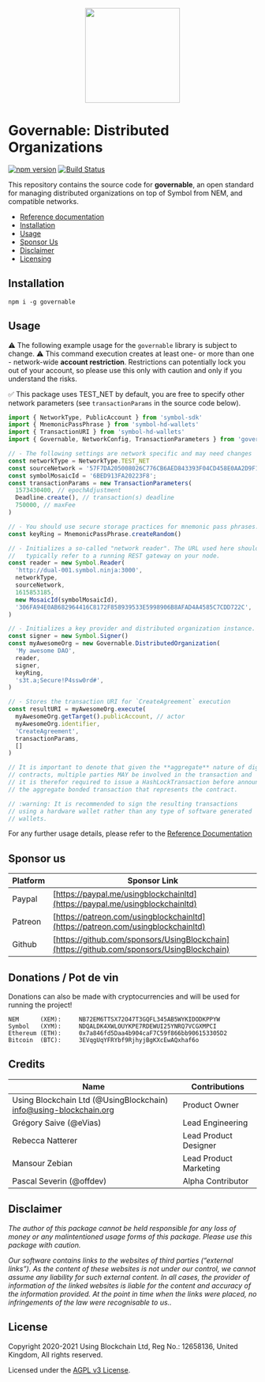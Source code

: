 <p align="center"><img src="https://governable.symbol.ninja/logo-governable.png" width="192"></p>

# Governable: Distributed Organizations

[![npm version](https://badge.fury.io/js/governable.svg)](https://badge.fury.io/js/governable)
[![Build Status](https://travis-ci.com/usingblockchain/governable.svg?branch=main)](https://travis-ci.com/usingblockchain/governable)

This repository contains the source code for **governable**, an open standard for managing distributed organizations on top of Symbol from NEM, and compatible networks.

- [Reference documentation][ref-docs]
- [Installation](#installation)
- [Usage](#usage)
- [Sponsor Us](#sponsor-us)
- [Disclaimer](#disclaimer)
- [Licensing](#license)

## Installation

`npm i -g governable`

## Usage

:warning: The following example usage for the `governable` library is subject to change.
:warning: This command execution creates at least one- or more than one - network-wide
**account restriction**. Restrictions can potentially lock you out of your account, so
please use this only with caution and only if you understand the risks.

:white_check_mark: This package uses TEST_NET by default, you are free to specify other
network parameters (see `transactionParams` in the source code below).

```javascript
import { NetworkType, PublicAccount } from 'symbol-sdk'
import { MnemonicPassPhrase } from 'symbol-hd-wallets'
import { TransactionURI } from 'symbol-hd-wallets'
import { Governable, NetworkConfig, TransactionParameters } from 'governable'

// - The following settings are network specific and may need changes
const networkType = NetworkType.TEST_NET
const sourceNetwork = '57F7DA205008026C776CB6AED843393F04CD458E0AA2D9F1D5F31A402072B2D6'
const symbolMosaicId = '6BED913FA20223F8';
const transactionParams = new TransactionParameters(
  1573430400, // epochAdjustment
  Deadline.create(), // transaction(s) deadline
  750000, // maxFee
)

// - You should use secure storage practices for mnemonic pass phrases.
const keyRing = MnemonicPassPhrase.createRandom()

// - Initializes a so-called "network reader". The URL used here should
//   typically refer to a running REST gateway on your node.
const reader = new Symbol.Reader(
  'http://dual-001.symbol.ninja:3000',
  networkType,
  sourceNetwork,
  1615853185,
  new MosaicId(symbolMosaicId),
  '306FA94E0AB682964416C8172F858939533E5998906B8AFAD4A4585C7CDD722C',
)

// - Initializes a key provider and distributed organization instance.
const signer = new Symbol.Signer() 
const myAwesomeOrg = new Governable.DistributedOrganization(
  'My awesome DAO',
  reader,
  signer,
  keyRing,
  's3t.a;Secure!P4ssw0rd#',
)

// - Stores the transaction URI for `CreateAgreement` execution
const resultURI = myAwesomeOrg.execute(
  myAwesomeOrg.getTarget().publicAccount, // actor
  myAwesomeOrg.identifier,
  'CreateAgreement',
  transactionParams,
  []
)

// It is important to denote that given the **aggregate** nature of digital
// contracts, multiple parties MAY be involved in the transaction and
// it is therefor required to issue a HashLockTransaction before announcing
// the aggregate bonded transaction that represents the contract.

// :warning: It is recommended to sign the resulting transactions
// using a hardware wallet rather than any type of software generated
// wallets.
```

For any further usage details, please refer to the [Reference Documentation]()

## Sponsor us

| Platform | Sponsor Link |
| --- | --- |
| Paypal | [https://paypal.me/usingblockchainltd](https://paypal.me/usingblockchainltd) |
| Patreon | [https://patreon.com/usingblockchainltd](https://patreon.com/usingblockchainltd) |
| Github | [https://github.com/sponsors/UsingBlockchain](https://github.com/sponsors/UsingBlockchain) |

## Donations / Pot de vin

Donations can also be made with cryptocurrencies and will be used for running the project!

    NEM      (XEM):     NB72EM6TTSX72O47T3GQFL345AB5WYKIDODKPPYW
    Symbol   (XYM):     NDQALDK4XWLOUYKPE7RDEWUI25YNRQ7VCGXMPCI
    Ethereum (ETH):     0x7a846fd5Daa4b904caF7C59f866bb906153305D2
    Bitcoin  (BTC):     3EVqgUqYFRYbf9RjhyjBgKXcEwAQxhaf6o

## Credits

| Name | Contributions |
| --- | --- |
| Using Blockchain Ltd (@UsingBlockchain) <info@using-blockchain.org> | Product Owner |
| Grégory Saive (@eVias) | Lead Engineering |
| Rebecca Natterer | Lead Product Designer |
| Mansour Zebian | Lead Product Marketing |
| Pascal Severin (@offdev) | Alpha Contributor |

## Disclaimer

  *The author of this package cannot be held responsible for any loss of money or any malintentioned usage forms of this package. Please use this package with caution.*

  *Our software contains links to the websites of third parties (“external links”). As the content of these websites is not under our control, we cannot assume any liability for such external content. In all cases, the provider of information of the linked websites is liable for the content and accuracy of the information provided. At the point in time when the links were placed, no infringements of the law were recognisable to us..*

## License

Copyright 2020-2021 Using Blockchain Ltd, Reg No.: 12658136, United Kingdom, All rights reserved.

Licensed under the [AGPL v3 License](LICENSE).

[ref-docs]: https://governable.symbol.ninja/docs/1.0.2
